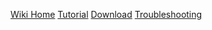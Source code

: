 [Wiki Home](https://github.com/clowwindy/shadowsocks/wiki)
[Tutorial](https://github.com/shadowsocks/shadowsocks/blob/master/README.md)
[Download](https://github.com/shadowsocks/shadowsocks/wiki/Ports-and-Clients)
[Troubleshooting](https://github.com/shadowsocks/shadowsocks/wiki/Troubleshooting)